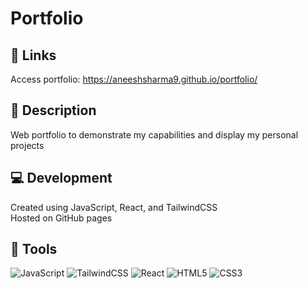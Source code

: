 # **Portfolio**

## 🔗 Links
Access portfolio: https://aneeshsharma9.github.io/portfolio/

## 📜 Description
Web portfolio to demonstrate my capabilities and display my personal projects

## 💻 Development
Created using JavaScript, React, and TailwindCSS\
Hosted on GitHub pages

## 🔨 Tools

![JavaScript](https://img.shields.io/badge/javascript-%23323330.svg?style=for-the-badge&logo=javascript&logoColor=%23F7DF1E)
![TailwindCSS](https://img.shields.io/badge/tailwindcss-%2338B2AC.svg?style=for-the-badge&logo=tailwind-css&logoColor=white)
![React](https://img.shields.io/badge/react-%2320232a.svg?style=for-the-badge&logo=react&logoColor=%2361DAFB)
![HTML5](https://img.shields.io/badge/html5-%23E34F26.svg?style=for-the-badge&logo=html5&logoColor=white)
![CSS3](https://img.shields.io/badge/css3-%231572B6.svg?style=for-the-badge&logo=css3&logoColor=white)
